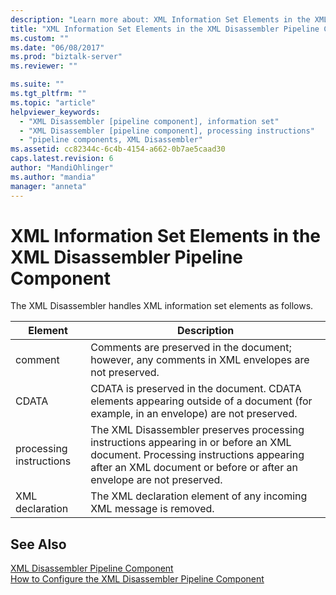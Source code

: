 ```yaml
---
description: "Learn more about: XML Information Set Elements in the XML Disassembler Pipeline Component"
title: "XML Information Set Elements in the XML Disassembler Pipeline Component | Microsoft Docs"
ms.custom: ""
ms.date: "06/08/2017"
ms.prod: "biztalk-server"
ms.reviewer: ""

ms.suite: ""
ms.tgt_pltfrm: ""
ms.topic: "article"
helpviewer_keywords: 
  - "XML Disassembler [pipeline component], information set"
  - "XML Disassembler [pipeline component], processing instructions"
  - "pipeline components, XML Disassembler"
ms.assetid: cc82344c-6c4b-4154-a662-0b7ae5caad30
caps.latest.revision: 6
author: "MandiOhlinger"
ms.author: "mandia"
manager: "anneta"
---
```

# XML Information Set Elements in the XML Disassembler Pipeline Component
The XML Disassembler handles XML information set elements as follows.  
  
|Element|Description|  
|-------------|-----------------|  
|comment|Comments are preserved in the document; however, any comments in XML envelopes are not preserved.|  
|CDATA|CDATA is preserved in the document. CDATA elements appearing outside of a document (for example, in an envelope) are not preserved.|  
|processing instructions|The XML Disassembler preserves processing instructions appearing in or before an XML document. Processing instructions appearing after an XML document or before or after an envelope are not preserved.|  
|XML declaration|The XML declaration element of any incoming XML message is removed.|  
  
## See Also  
 [XML Disassembler Pipeline Component](../core/xml-disassembler-pipeline-component.md)   
 [How to Configure the XML Disassembler Pipeline Component](../core/how-to-configure-the-xml-disassembler-pipeline-component.md)
